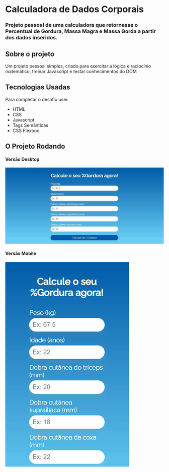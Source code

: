 
# Calculadora de Dados Corporais

### Projeto pessoal de uma calculadora que retornasse o Percentual de Gordura, Massa Magra e Massa Gorda a partir dos dados inseridos.
## Sobre o projeto

Um projeto pessoal simples, criado para exercitar a lógica e raciocínio matemático, treinar Javascript e testar conhecimentos do DOM
## Tecnologias Usadas

Para completar o desafio usei:
 - HTML
 - CSS
 - Javascript
 - Tags Semânticas
 - CSS Flexbox
 
## O Projeto Rodando

#### Versão Desktop
![](src/gifs/desktop.gif)

#### Versão Mobile
![](src/gifs/mobile.gif)